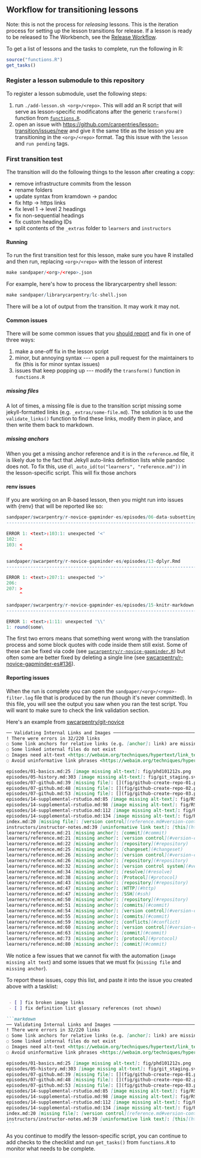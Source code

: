 ## Workflow for transitioning lessons

Note: this is not the process for _releasing_ lessons. This is the iteration
process for setting up the lesson transitions for release. If a lesson is ready
to be released to The Workbench, see the [Release Workflow](release-workflow.md).

To get a list of lessons and the tasks to complete, run the following in R:

```r
source("functions.R")
get_tasks()
```

### Register a lesson submodule to this repository

To register a lesson submodule, uset the following steps:

1. run `./add-lesson.sh <org>/<repo>`. This will add an R script that will
   serve as lesson-specific modificatons after the generic `transform()`
   function from [`functions.R`](functions.R).
2. open an issue with https://github.com/carpentries/lesson-transition/issues/new
   and give it the same title as the lesson you are transitioning in the
   `<org>/<repo>` format. Tag this issue with the `lesson` and `run pending` 
   tags.

### First transition test

The transition will do the following things to the lesson after creating a copy:

 - remove infrastructure commits from the lesson
 - rename folders
 - update syntax from kramdown -> pandoc
 - fix http -> https links
 - fix level 1 -> level 2 headings
 - fix non-sequential headings
 - fix custom heading IDs
 - split contents of the `_extras` folder to `learners` and `instructors`

#### Running

To run the first transition test for this lesson, make sure you have R installed
and then run, replacing `<org>/<repo>` with the lesson of interest

```r
make sandpaper/<org>/<repo>.json
```

For example, here's how to process the librarycarpentry shell lesson:

```r
make sandpaper/librarycarpentry/lc-shell.json
```

There will be a lot of output from the transition. It may work it may not. 

#### Common issues

There will be some common issues that you [should report](#reporting-issues) and
fix in one of three ways:

1. make a one-off fix in the lesson script
2. minor, but annoying syntax --- open a pull request for the maintainers to fix (this is for minor syntax issues)
3. issues that keep popping up --- modify the `transform()` function in `functions.R`

##### missing files

A lot of times, a missing file is due to the transition script missing some
jekyll-formatted links (e.g. `_extras/some-file.md`). The solution is to use the
`validate_links()` function to find these links, modify them in place, and then
write them back to markdown. 

##### missing anchors

When you get a missing anchor reference and it is in the `reference.md` file, it
is likely due to the fact that Jekyll auto-links definition lists while pandoc
does not. To fix this, use `dl_auto_id(to("learners", "reference.md"))` in the
lesson-specific script. This will fix those anchors 

#### renv issues

If you are working on an R-based lesson, then you might run into issues with
{renv} that will be reported like so:

```r
sandpaper/swcarpentry/r-novice-gapminder-es/episodes/06-data-subsetting.Rmd
-----------------------------------------------------------------------------------------------------------------------------------------------

ERROR 1: <text>:103:1: unexpected '<'
102: 
103: <
     ^

sandpaper/swcarpentry/r-novice-gapminder-es/episodes/13-dplyr.Rmd
-------------------------------------------------------------------------------------------------------------------------------------

ERROR 1: <text>:207:1: unexpected '>'
206: 
207: >
     ^

sandpaper/swcarpentry/r-novice-gapminder-es/episodes/15-knitr-markdown.Rmd
----------------------------------------------------------------------------------------------------------------------------------------------

ERROR 1: <text>:1:11: unexpected '\\'
1: round(some\
```

The first two errors means that something went wrong with the translation process
and some block quotes with code inside them still exist. Some of these can be
fixed via code (see [`swcarpentry/r-novice-gapminder.R`](swcarpentry/r-novice-gapminder.R))
but often some are better fixed by deleting a single line (see 
[swcarpentry/r-novice-gapminder-es#136](https://github.com/swcarpentry/r-novice-gapminder-es/pull/136)).

#### Reporting issues

When the run is complete you can open the `sandpaper/<org>/<repo>-filter.log`
file that is produced by the run (though it's never committed). In this file,
you will see the output you saw when you ran the test script. You will want to
make sure to check the link validation section.

Here's an example from [swcarpentry/git-novice](https://github.com/carpentries/lesson-transition/issues/72)

```markdown
── Validating Internal Links and Images ────────────────────────────────────────────────────────────────────────────────────────────────────────────────────────
! There were errors in 32/220 links
◌ Some link anchors for relative links (e.g. [anchor]: link) are missing
◌ Some linked internal files do not exist
◌ Images need alt-text <https://webaim.org/techniques/hypertext/link_text#alt_link>
◌ Avoid uninformative link phrases <https://webaim.org/techniques/hypertext/link_text#uninformative>

episodes/01-basics.md:25 [image missing alt-text]: fig/phd101212s.png
episodes/05-history.md:303 [image missing alt-text]: fig/git_staging.svg
episodes/07-github.md:39 [missing file]: [](fig/github-create-repo-01.png)
episodes/07-github.md:48 [missing file]: [](fig/github-create-repo-02.png)
episodes/07-github.md:53 [missing file]: [](fig/github-create-repo-03.png)
episodes/14-supplemental-rstudio.md:85 [image missing alt-text]: fig/RStudio_screenshot_navigateexisting.png
episodes/14-supplemental-rstudio.md:98 [image missing alt-text]: fig/RStudio_screenshot_editfiles.png
episodes/14-supplemental-rstudio.md:112 [image missing alt-text]: fig/RStudio_screenshot_review.png
episodes/14-supplemental-rstudio.md:134 [image missing alt-text]: fig/RStudio_screenshot_viewhistory.png
index.md:20 [missing file]: [version control](reference.md#version-control)
instructors/instructor-notes.md:39 [uninformative link text]: [this](https://github.com/rgaiacs/swc-shell-split-window)
learners/reference.md:21 [missing anchor]: [commit](#commit)
learners/reference.md:21 [missing anchor]: [version control](#version-control)
learners/reference.md:22 [missing anchor]: [repository](#repository)
learners/reference.md:25 [missing anchor]: [changeset](#changeset)
learners/reference.md:26 [missing anchor]: [version control](#version-control)
learners/reference.md:26 [missing anchor]: [repository](#repository)
learners/reference.md:32 [missing anchor]: [version control system](#version-control)
learners/reference.md:34 [missing anchor]: [resolve](#resolve)
learners/reference.md:38 [missing anchor]: [Protocol](#protocol)
learners/reference.md:43 [missing anchor]: [repository](#repository)
learners/reference.md:47 [missing anchor]: [HTTP](#http)
learners/reference.md:47 [missing anchor]: [SSH](#ssh)
learners/reference.md:50 [missing anchor]: [repository](#repository)
learners/reference.md:51 [missing anchor]: [commits](#commit)
learners/reference.md:54 [missing anchor]: [version control](#version-control)
learners/reference.md:55 [missing anchor]: [commits](#commit)
learners/reference.md:59 [missing anchor]: [conflicts](#conflict)
learners/reference.md:60 [missing anchor]: [version control](#version-control)
learners/reference.md:63 [missing anchor]: [commit](#commit)
learners/reference.md:73 [missing anchor]: [protocol](#protocol)
learners/reference.md:80 [missing anchor]: [commit](#commit)
```



We notice a few issues that we cannot fix with the automation (`image missing alt text`)
and some issues that we must fix (`missing file` and `missing anchor`).

To report these issues, copy this list, and paste it into the issue you created
above with a tasklist:

````markdown

 - [ ] fix broken image links
 - [ ] fix definition list glossary references (not shown)

```markdown
── Validating Internal Links and Images ────────────────────────────────────────────────────────────────────────────────────────────────────────────────────────
! There were errors in 32/220 links
◌ Some link anchors for relative links (e.g. [anchor]: link) are missing
◌ Some linked internal files do not exist
◌ Images need alt-text <https://webaim.org/techniques/hypertext/link_text#alt_link>
◌ Avoid uninformative link phrases <https://webaim.org/techniques/hypertext/link_text#uninformative>

episodes/01-basics.md:25 [image missing alt-text]: fig/phd101212s.png
episodes/05-history.md:303 [image missing alt-text]: fig/git_staging.svg
episodes/07-github.md:39 [missing file]: [](fig/github-create-repo-01.png)
episodes/07-github.md:48 [missing file]: [](fig/github-create-repo-02.png)
episodes/07-github.md:53 [missing file]: [](fig/github-create-repo-03.png)
episodes/14-supplemental-rstudio.md:85 [image missing alt-text]: fig/RStudio_screenshot_navigateexisting.png
episodes/14-supplemental-rstudio.md:98 [image missing alt-text]: fig/RStudio_screenshot_editfiles.png
episodes/14-supplemental-rstudio.md:112 [image missing alt-text]: fig/RStudio_screenshot_review.png
episodes/14-supplemental-rstudio.md:134 [image missing alt-text]: fig/RStudio_screenshot_viewhistory.png
index.md:20 [missing file]: [version control](reference.md#version-control)
instructors/instructor-notes.md:39 [uninformative link text]: [this](https://github.com/rgaiacs/swc-shell-split-window)
```
````


As you continue to modify the lesson-specific script, you can continue to add
checks to the checklist and run `get_tasks()` from `functions.R` to monitor what
needs to be complete.



